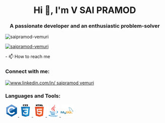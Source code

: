 <h1 align="center">Hi 👋, I'm V SAI PRAMOD</h1>
<h3 align="center">A passionate developer and an enthusiastic problem-solver</h3>
<p align="left"> <img src="https://komarev.com/ghpvc/?username=saipramod-vemuri&label=Profile%20views&color=0e75b6&style=flat" alt="saipramod-vemuri" /> </p>
<p align="left"> <a href="https://github.com/ryo-ma/github-profile-trophy"><img src="https://github-profile-trophy.vercel.app/?username=saipramod-vemuri" alt="saipramod-vemuri" /></a> </p>
- 📫 How to reach me <link href"vemuri.saipramodchowdary@gmail.com">
<h3 align="left">Connect with me:</h3>
<p align="left">
<a href="https://www.linkedin.com/in/vemuri-sai-pramod-chowdary-83495025b?utm_source=share&utm_campaign=share_via&utm_content=profile&utm_medium=android_app"target="blank"><img align="center" src="https://raw.githubusercontent.com/rahuldkjain/github-profile-readme-generator/master/src/images/icons/Social/linked-in-alt.svg" alt="www.linkedin.com/in/ saipramod vemuri" height="30" width="40" /></a>
</p>
<h3 align="left">Languages and Tools:</h3>
<p align="left"> <a href="https://www.cprogramming.com/" target="_blank" rel="noreferrer"> <img src="https://raw.githubusercontent.com/devicons/devicon/master/icons/c/c-original.svg" alt="c" width="40" height="40"/> </a> <a href="https://www.w3schools.com/css/" target="_blank" rel="noreferrer"> <img src="https://raw.githubusercontent.com/devicons/devicon/master/icons/css3/css3-original-wordmark.svg" alt="css3" width="40" height="40"/> </a> <a href="https://www.w3.org/html/" target="_blank" rel="noreferrer"> <img src="https://raw.githubusercontent.com/devicons/devicon/master/icons/html5/html5-original-wordmark.svg" alt="html5" width="40" height="40"/> </a> <a href="https://www.java.com" target="_blank" rel="noreferrer"> <img src="https://raw.githubusercontent.com/devicons/devicon/master/icons/java/java-original.svg" alt="java" width="40" height="40"/> </a> <a href="https://www.mysql.com/" target="_blank" rel="noreferrer"> <img src="https://raw.githubusercontent.com/devicons/devicon/master/icons/mysql/mysql-original-wordmark.svg" alt="mysql" width="40" height="40"/> </a> </p>
